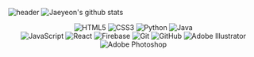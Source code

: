 ![header](https://capsule-render.vercel.app/api?type=waving&color=timeAuto&text=%20💗💖💖💗%20%20&height=200&fontSize=80)
![Jaeyeon's github stats](https://github-readme-stats.vercel.app/api?username=ParkJaeyeon0308&show_icons=true&theme=react)
<p align='center'>
<img alt="HTML5" src="https://img.shields.io/badge/html5%20-%23E34F26.svg?&style=for-the-badge&logo=html5&logoColor=white"/></a> 
<img alt="CSS3" src="https://img.shields.io/badge/css3%20-%231572B6.svg?&style=for-the-badge&logo=css3&logoColor=white"/></a> 
<img alt="Python" src="https://img.shields.io/badge/python%20-%2314354C.svg?&style=for-the-badge&logo=python&logoColor=white"/></a> 
<img alt="Java" src="https://img.shields.io/badge/java-%23ED8B00.svg?&style=for-the-badge&logo=java&logoColor=white"/></a> <br>
<img alt="JavaScript" src="https://img.shields.io/badge/javascript%20-%23323330.svg?&style=for-the-badge&logo=javascript&logoColor=%23F7DF1E"/></a> 
<img alt="React" src="https://img.shields.io/badge/react%20-%2320232a.svg?&style=for-the-badge&logo=react&logoColor=%2361DAFB"/></a> 
<img alt="Firebase" src="https://img.shields.io/badge/firebase%20-%23039BE5.svg?&style=for-the-badge&logo=firebase"/></a> 
<img alt="Git" src="https://img.shields.io/badge/git%20-%23F05033.svg?&style=for-the-badge&logo=git&logoColor=white"/></a> 
        <img alt="GitHub" src="https://img.shields.io/badge/github%20-%23121011.svg?&style=for-the-badge&logo=github&logoColor=white"/></a> 
<img alt="Adobe Illustrator" src="https://img.shields.io/badge/adobe%20illustrator%20-%23FF9A00.svg?&style=for-the-badge&logo=adobe%20illustrator&logoColor=white"/></a> 
<img alt="Adobe Photoshop" src="https://img.shields.io/badge/adobe%20photoshop%20-%2331A8FF.svg?&style=for-the-badge&logo=adobe%20photoshop&logoColor=white"/></a> <br>
        </p>
<!--[Top Langs](https://github-readme-stats.vercel.app/api/top-langs/?username=ParkJaeyeon0308&layout=compact&card_width=445&custom_title=most%20used%20languages%20&show_icons=true&theme=dracula)--!>
<br>

<!--<a href="mailto:jaeyeonJYP@gmail.com">
<img src="http://img.shields.io/badge/-Gmail-D14846?style=flat&logo=Medium&link=mailto:jaeyeonJYP@gmail.com"
        style="height : auto; margin-left : 10px; margin-right : 10px;"/>-->
</a>
